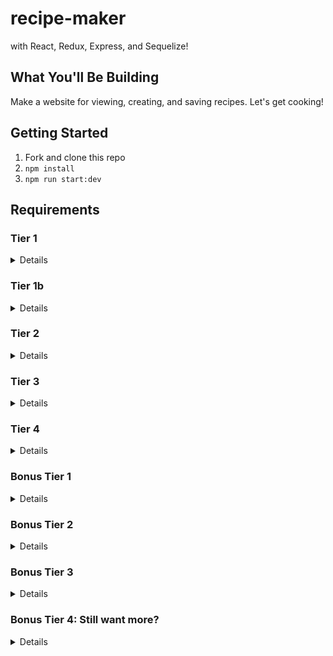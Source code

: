 # recipe-maker
with React, Redux, Express, and Sequelize!

## What You'll Be Building
Make a website for viewing, creating, and saving recipes. Let's get cooking!

## Getting Started
1. Fork and clone this repo
2. ```npm install```
4. ```npm run start:dev```
 
## Requirements
 
### Tier 1
 
<details>
 
#### Backend

- [ ] Write a `recipes` model with the following information:
  - [ ] name - not empty or null
  - [ ] cuisine - ENUM (restricted to only a handful of values)
  - [ ] directions - extremely large text
  - [ ] healthScore - decimal between 0 - 10
  - [ ] ingredients - string
  - [ ] imageUrl - with a default value
- [ ] Write a `users` model with the following information:
  - [ ] username - not empty or null, unique
  - [ ] email - not empty or null; must be a valid email
  - [ ] chefScore - defaults to 0, integer
  - [ ] imageUrl - with a default value
- [ ] Recipes can be associated with at most one user, users can have many recipes.
- [ ] There are two methods on the users model that allows us to increase and decrease the user's chefScore

- [ ] Write a route to serve up all recipes
- [ ] Write a route to serve up all users

#### Frontend
- [ ] Write a recipes sub-reducer to manage recipes in your Redux store
- [ ] Write a users sub-reducer to manage users in your Redux store
- [ ] Write a home component which has the text Welcome!
- [ ] Write a component to display a list of all recipes (include their names, images, and cuisine)
- [ ] Write a component to display a list of all users (usernames, chefScores, and images)
- [ ] Display the Home component when the url matches `/`
- [ ] Display the all-recipes component when the url matches `/recipes`
- [ ] Display the all-users component when the url matches `/users`
- [ ] Add links to the navbar that can be used to navigate to the recipes view and the users view as well as the home page
 
 </details>

### Tier 1b 
 
  <details>
 
#### Backend

nothing


#### Frontend
- [ ] create client side methods which calculate the following (you can put this code in a file called mapppers.js)
  - [ ] topChef when given a list of recipes and users returns the user who is the top chef (the one with the highest rating)
  - [ ] healthyRecipes when given a list of recipes calculates which recipes have healthScores between 8 and 10 
  - [ ] display the information from both of these methods on the home page.
  </details>
 
### Tier 2
 
  <details>
 
  #### Backend

- [ ] Write a route to serve up a single recipe (based on its id), _including that recipes'_ user
- [ ] Write a route to serve up a single user (based on their id), _including that user's_ recipes

#### Frontend
- [ ] Write a component to display a single recipe with the following information:
  - [ ] The recipe's name, image, directions, ingredients, cuisine and healthScore
  - [ ] The recipe's user and their chefScore
- [ ] Display the appropriate recipes's info when the url matches `/recipes/:recipeId`
- [ ] Clicking on a recipe from the all-recipes view should navigate to show that recipe in the single-recipe view

- [ ] Write a component to display a single user with the following information:
  - [ ] The student's username, email, image, and chefScore
  - [ ] A list of their recipes (or a helpful message if they don't have any)
- [ ] Display the appropriate user when the url matches `/users/:userId`
- [ ] Clicking on a user from the all-users view should navigate to show that user in the single-user view

- [ ] Clicking on the name of a user in the single-recipe view should navigate to show that user in the single-user view
- [ ] Clicking on the name of a recipe in the single-user view should navigate to show that recipe in the single-recipe view
  </details>
  
  ### Tier 3
  
  <details>
 
 #### Backend

- [ ] Write a route to add a new recipe (if given a user, that users chefScore should increase and that user should be associated with the new recipe)
- [ ] Write a route to add a new user

#### Frontend

- [ ] Write a component to display a form for adding a new recipe that contains inputs for all recipe information (including associated user. Note that cuisine should be a dropdown of options).
- [ ] Display this component EITHER as part of the all-recipes view, or as its own view
- [ ] Submitting the form with a valid name should:
  - [ ] Make an AJAX request that causes the new recipe to be persisted in the database
  - [ ] Add the new recipe to the list of recipes without needing to refresh the page

- [ ] Write a component to display a form for adding a new user that contains inputs for _at least_ username and email
- [ ] Display this component EITHER as part of the all-users view, or as its own view
- [ ] Submitting the form with a valid username should:
  - [ ] Make an AJAX request that causes the new user to be persisted in the database
  - [ ] Add the new user to the list of users without needing to refresh the page

 
 </details>
 
 ### Tier 4

<details>

#### Backend

- [ ] Write a route to remove a recipe (based on its id, the associated user should get a decrease in their chefScore)
- [ ] Write a route to remove a user (based on their id)

#### Frontend

- [ ] In the all-recipes view, include an `X` button next to each recipe
- [ ] Clicking the `X` button should:
  - [ ] Make an AJAX request that causes that recipe to be removed from database
  - [ ] Remove the recipe from the list of recipes without needing to refresh the page

- [ ] In the all-users view, include an `X` button next to each user
- [ ] Clicking the `X` button should:
  - [ ] Make an AJAX request that causes that user to be removed from database
  - [ ] Remove the user from the list of users without needing to refresh the page

</details>
 
 ### Bonus Tier 1

<details>

- [ ] If a user attempts to add a new recipe or user without a required field, a helpful message should be displayed
- [ ] Show a special symbol/message or change the color of the user whose chefScore is the highest. You could even have tiers of chef levels (bronze, silver, gold, etc.)
- [ ] Add a filter for cuisine type on the all recipes page
- [ ] If a user attempts to access a page that doesn't exist (ex. `/kittens`), a helpful "not found" message should be displayed
- [ ] If a user attempts to view a recipe or user that doesn't exist, a helpful message should be displayed
- [ ] Whenever a component needs to wait for data to load from the server, a "loading" message should be displayed until the data is available

</details>

### Bonus Tier 2

<details>

#### Backend

- [ ] Write a route to update an existing recipe
- [ ] Write a route to update an existing user

#### Frontend

- [ ] Write a component to display a form updating a recipe's information
- [ ] Display this component as part of the single-recipe view
- Submitting the form with a valid name should:
  - [ ] Make an AJAX request that causes that recipe to be updated in the database
  - [ ] Update the recipe in the current view without needing to refresh the page

- [ ] Write a component to display a form updating a user's information
- [ ] Display this component as part of the single-user view
- Submitting the form with a valid username should:
  - [ ] Make an AJAX request that causes that user to be updated in the database
  - [ ] Update the user in the current view without needing to refresh the page

</details>


### Bonus Tier 3

<details>
 
 
 *Note that this tier includes breaking changes. It would be best to commit your work before moving onto this portion. It may even be worth starting a new branch for this one.*

#### Backend

- [ ] Write an `ingredients` model with the following information:
  - [ ] name - not empty or null
  - [ ] healthScore - integer between 0 - 10
- [ ] Write a `RecipeIngredients` model with the following information:
  - [ ] amount - default 1
- [ ] Update your `users` model:
  - [ ] Take out the ingredients property
- [ ] Ingredients can belong to many recipes, recipes can have many ingredients (through the RecipeIngredients model)

- [ ] Write a function that calculates the healthScore of a recipe based on the average healthScore of its ingredients. Use this function in your routes for creating new recipes and updating recipes.
- [ ] Write a route to handle adding a new ingredient to the database and associating it with a recipe.

#### Frontend

- [ ] Update your single-recipe component to display the new list of ingredients
- [ ] Update your single-recipe reducer to handle the new list of ingredients
- [ ] Write a component to display a form to create new ingredients
- [ ] Display this form as part of the *update-recipe* form (form should include field for amount of ingredient)
- Submitting the form with a valid name should:
  - [ ] Make an AJAX request that causes that ingredient to be added to the database and that recipe to be associated with that ingredient
  - [ ] Update the recipe in the current view without needing to refresh the page
  
</details>

### Bonus Tier 4: Still want more?

<details>

#### Frontend

- [ ] Try researching some UI frameworks (MaterialUI, Bootstrap, Semantic UI, etc.) and incorporating one into your app to add some great styles
   - [ ] Can you display forms as modals? 
   - [ ] Can you show toaster messages around form submissions?
   - [ ] Can a user easily and intuitively navigate around your app?
  
</details>

